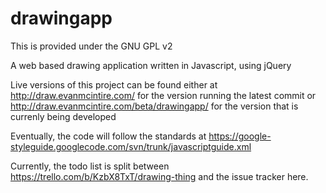 drawingapp
==========
This is provided under the GNU GPL v2

A web based drawing application written in Javascript, using jQuery

Live versions of this project can be found either at
http://draw.evanmcintire.com/ for the version running the latest commit or
http://draw.evanmcintire.com/beta/drawingapp/ for the version that is currenly being developed

Eventually, the code will follow the standards at https://google-styleguide.googlecode.com/svn/trunk/javascriptguide.xml

Currently, the todo list is split between https://trello.com/b/KzbX8TxT/drawing-thing and the issue tracker here.
